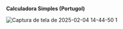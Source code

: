 **Calculadora Simples (Portugol)**

![Captura de tela de 2025-02-04 14-44-50 1](https://github.com/user-attachments/assets/b4588743-5f75-4ec1-afaa-9d4ef57bb5a7)
